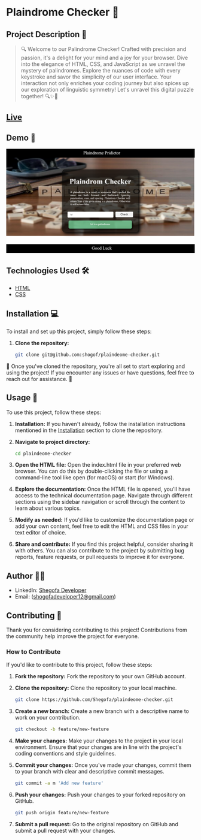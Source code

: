 # Plaindrome Checker 🚀

## Project Description 📝

> 🔍 Welcome to our Palindrome Checker! Crafted with precision and passion, it's a delight for your mind and a joy for your browser. Dive into the elegance of HTML, CSS, and JavaScript as we unravel the mystery of palindromes. Explore the nuances of code with every keystroke and savor the simplicity of our user interface. Your interaction not only enriches your coding journey but also spices up our exploration of linguistic symmetry! Let's unravel this digital puzzle together! 🔍✨🔢

## [Live](https://shogof.github.io/Plaindrom-Checker/)
## Demo 📸

![screenshot](image/s.png)

## Technologies Used 🛠️

- [HTML](https://developer.mozilla.org/en-US/docs/Web/HTML)
- [CSS](https://developer.mozilla.org/en-US/docs/Web/CSS)

## Installation 💻

To install and set up this project, simply follow these steps:

1. **Clone the repository:**
   ```bash
   git clone git@github.com:shogof/plaindeome-checker.git
   ```

🎉 Once you've cloned the repository, you're all set to start exploring and using the project! If you encounter any issues or have questions, feel free to reach out for assistance. 🚀

## Usage 🎯

To use this project, follow these steps:

1. **Installation:**
   If you haven't already, follow the installation instructions mentioned in the [Installation](#installation-) section to clone the repository.

2. **Navigate to project directory:**
   ```bash
   cd plaindeome-checker
   ```
3. **Open the HTML file:**
   Open the index.html file in your preferred web browser. You can do this by double-clicking the file or using a command-line tool like open (for macOS) or start (for Windows).

4. **Explore the documentation:**
   Once the HTML file is opened, you'll have access to the technical documentation page. Navigate through different sections using the sidebar navigation or scroll through the content to learn about various topics.

5. **Modify as needed:**
   If you'd like to customize the documentation page or add your own content, feel free to edit the HTML and CSS files in your text editor of choice.

6. **Share and contribute:**
   If you find this project helpful, consider sharing it with others. You can also contribute to the project by submitting bug reports, feature requests, or pull requests to improve it for everyone.

## Author 👩‍💻

- LinkedIn: [Shegofa Developer](www.linkedin.com/in/shegofa-developer-aa362030b)
- Email: (shogofadeveloper12@gmail.com)

## Contributing 🤝

Thank you for considering contributing to this project! Contributions from the community help improve the project for everyone.

### How to Contribute

If you'd like to contribute to this project, follow these steps:

1.  **Fork the repository:**
    Fork the repository to your own GitHub account.

2.  **Clone the repository:**
    Clone the repository to your local machine.

    ```bash
    git clone https://github.com/Shegofa/plaindeome-checker.git
    ```

3.  **Create a new branch:**
    Create a new branch with a descriptive name to work on your contribution.

    ```bash
    git checkout -b feature/new-feature

    ```

4.  **Make your changes:**
    Make your changes to the project in your local environment. Ensure that your changes are in line with the project's coding conventions and style guidelines.

5.  **Commit your changes:**
    Once you've made your changes, commit them to your branch with clear and descriptive commit messages.

    ```bash
    git commit -a m 'Add new feature'

    ```

6.  **Push your changes:**
    Push your changes to your forked repository on GitHub.

    ```bash
    git push origin feature/new-feature

    ```

7.  **Submit a pull request:**
    Go to the original repository on GitHub and submit a pull request with your changes.
